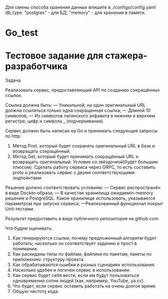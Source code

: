 Для смены способа хранения данных впишите в ./configs/config.yaml db_type: "postgres" - для БД, "memory" - для хранения в памяти.

# Go_test
# Тестовое задание для стажера-разработчика

Задача

Реализовать сервис, предоставляющий API по созданию сокращённых ссылок.

Ссылка должна быть:
— Уникальной; на один оригинальный URL должна ссылаться только одна сокращенная ссылка;
— Длиной 10 символов;
— Из символов латинского алфавита в нижнем и верхнем регистре, цифр и символа _ (подчеркивание).

Сервис должен быть написан на Go и принимать следующие запросы по http:
1. Метод Post, который будет сохранять оригинальный URL в базе и возвращать сокращённый.
2. Метод Get, который будет принимать сокращённый URL и возвращать оригинальный.
Условие со звёздочкой(будет большим плюсом):
Сделать работу сервиса через GRPC, то есть составить proto и реализовать сервис с двумя соответствующими эндпойнтами


Решение должно соответствовать условиям:
— Сервис распространён в виде Docker-образа;
— В качестве хранилища ожидаемin-memory решение и PostgreSQL. Какое хранилище использовать, указывается параметром при запуске сервиса;
—Реализованный функционал покрыт Unit-тестами.

Результат предоставить в виде публичного репозитория на github.com

Что будем оценивать: 
1)	Как генерируются ссылки, почему предложенный алгоритм будет работать; насколько он соответствует заданию и прост в понимании.
2)	Как раскиданы типы по файлам, файлики по пакетам, пакеты по приложению: структуру проекта.
3)	Как обрабатываются ошибки в разных сценариях использования.
4)	Насколько удобен и логичен сервис в использовании.
5)	Как сервис будет себя вести, если им будут пользоваться одновременно сотни людей (как, например, YouTube, ya.cc).
6)	Что будет, если сервис оставить работать на очень долгое время.
7)	Общую чистоту кода.
